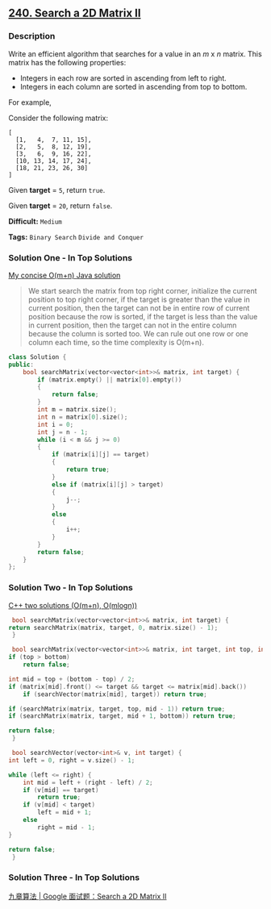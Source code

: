 ## [240. Search a 2D Matrix II](https://leetcode.com/problems/search-a-2d-matrix-ii/description/)

### Description

Write an efficient algorithm that searches for a value in an _m_ x _n_ matrix. This matrix has the following properties:

- Integers in each row are sorted in ascending from left to right.
- Integers in each column are sorted in ascending from top to bottom.

For example,

Consider the following matrix:

```
[
  [1,   4,  7, 11, 15],
  [2,   5,  8, 12, 19],
  [3,   6,  9, 16, 22],
  [10, 13, 14, 17, 24],
  [18, 21, 23, 26, 30]
]

```

Given **target** = `5`, return `true`.

Given **target** = `20`, return `false`.

**Difficult:** `Medium`

**Tags:** `Binary Search` `Divide and Conquer`

### Solution One - In Top Solutions

[My concise O(m+n) Java solution](https://discuss.leetcode.com/topic/20064/my-concise-o-m-n-java-solution)

> We start search the matrix from top right corner, initialize the current position to top right corner, if the target is greater than the value in current position, then the target can not be in entire row of current position because the row is sorted, if the target is less than the value in current position, then the target can not in the entire column because the column is sorted too. We can rule out one row or one column each time, so the time complexity is O(m+n).

```c++
class Solution {
public:
    bool searchMatrix(vector<vector<int>>& matrix, int target) {
        if (matrix.empty() || matrix[0].empty())
        {
            return false;
        }
        int m = matrix.size();
        int n = matrix[0].size();
        int i = 0;
        int j = n - 1;
        while (i < m && j >= 0)
        {
            if (matrix[i][j] == target)
            {
                return true;
            }
            else if (matrix[i][j] > target)
            {
                j--;
            }
            else
            {
                i++;
            }
        }
        return false;
    }
};
```

### Solution Two - In Top Solutions

[C++ two solutions (O(m+n), O(mlogn))](https://discuss.leetcode.com/topic/19487/c-two-solutions-o-m-n-o-mlogn)

```c++
 bool searchMatrix(vector<vector<int>>& matrix, int target) {
return searchMatrix(matrix, target, 0, matrix.size() - 1);
 }

 bool searchMatrix(vector<vector<int>>& matrix, int target, int top, int bottom) {
if (top > bottom)
	return false;

int mid = top + (bottom - top) / 2;
if (matrix[mid].front() <= target && target <= matrix[mid].back())
	if (searchVector(matrix[mid], target)) return true;

if (searchMatrix(matrix, target, top, mid - 1)) return true;
if (searchMatrix(matrix, target, mid + 1, bottom)) return true;

return false;
 }

 bool searchVector(vector<int>& v, int target) {
int left = 0, right = v.size() - 1;

while (left <= right) {
	int mid = left + (right - left) / 2;
	if (v[mid] == target)
		return true;
	if (v[mid] < target)
		left = mid + 1;
	else
		right = mid - 1;
}

return false;
 }
```

### Solution Three - In Top Solutions

[九章算法 | Google 面试题：Search a 2D Matrix II](https://zhuanlan.zhihu.com/p/29555088)

